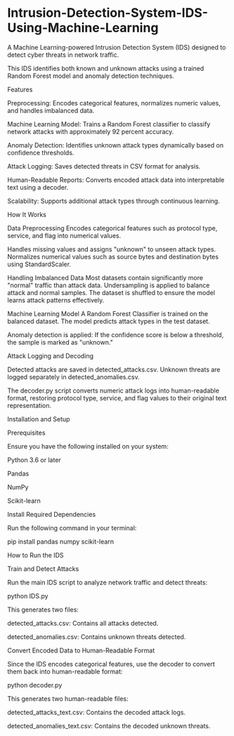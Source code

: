 # Intrusion-Detection-System-IDS-Using-Machine-Learning
A Machine Learning-powered Intrusion Detection System (IDS) designed to detect cyber threats in network traffic.

This IDS identifies both known and unknown attacks using a trained Random Forest model and anomaly detection techniques.

Features

Preprocessing: Encodes categorical features, normalizes numeric values, and handles imbalanced data.

Machine Learning Model: Trains a Random Forest classifier to classify network attacks with approximately 92 percent accuracy.

Anomaly Detection: Identifies unknown attack types dynamically based on confidence thresholds.

Attack Logging: Saves detected threats in CSV format for analysis.

Human-Readable Reports: Converts encoded attack data into interpretable text using a decoder.

Scalability: Supports additional attack types through continuous learning.

How It Works

Data Preprocessing
Encodes categorical features such as protocol type, service, and flag into numerical values.

Handles missing values and assigns "unknown" to unseen attack types.
Normalizes numerical values such as source bytes and destination bytes using StandardScaler.

Handling Imbalanced Data
Most datasets contain significantly more "normal" traffic than attack data.
Undersampling is applied to balance attack and normal samples.
The dataset is shuffled to ensure the model learns attack patterns effectively.

Machine Learning Model
A Random Forest Classifier is trained on the balanced dataset.
The model predicts attack types in the test dataset.

Anomaly detection is applied: If the confidence score is below a threshold, the sample is marked as "unknown."

Attack Logging and Decoding

Detected attacks are saved in detected_attacks.csv.
Unknown threats are logged separately in detected_anomalies.csv.

The decoder.py script converts numeric attack logs into human-readable format, restoring protocol type, service, and flag values to their original text representation.


Installation and Setup

Prerequisites

Ensure you have the following installed on your system:

Python 3.6 or later

Pandas

NumPy

Scikit-learn

Install Required Dependencies

Run the following command in your terminal:

pip install pandas numpy scikit-learn

How to Run the IDS

Train and Detect Attacks

Run the main IDS script to analyze network traffic and detect threats:

python IDS.py

This generates two files:

detected_attacks.csv: Contains all attacks detected.

detected_anomalies.csv: Contains unknown threats detected.

Convert Encoded Data to Human-Readable Format

Since the IDS encodes categorical features, use the decoder to convert them back into human-readable format:

python decoder.py

This generates two human-readable files:

detected_attacks_text.csv: Contains the decoded attack logs.

detected_anomalies_text.csv: Contains the decoded unknown threats.
